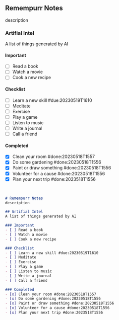 ## Remempurr Notes
description

### Artifial Intel
A list of things generated by AI

#### Important
- [ ] Read a book
- [ ] Watch a movie
- [ ] Cook a new recipe

#### Checklist
- [ ] Learn a new skill #due:20230519T1610
- [ ] Meditate
- [ ] Exercise
- [ ] Play a game
- [ ] Listen to music
- [ ] Write a journal
- [ ] Call a friend

#### Completed
- [x] Clean your room #done:20230518T1557
- [x] Do some gardening #done:20230518T1556
- [x] Paint or draw something #done:20230518T1556
- [x] Volunteer for a cause #done:20230518T1556
- [x] Plan your next trip #done:2023518T1556

<br>


```markdown
# Remempurr Notes
description

## Artifial Intel
A list of things generated by AI

### Important
- [ ] Read a book
- [ ] Watch a movie
- [ ] Cook a new recipe

### Checklist
- [ ] Learn a new skill #due:20230519T1610
- [ ] Meditate
- [ ] Exercise
- [ ] Play a game
- [ ] Listen to music
- [ ] Write a journal
- [ ] Call a friend

### Completed
- [x] Clean your room #done:20230518T1557
- [x] Do some gardening #done:20230518T1556
- [x] Paint or draw something #done:20230518T1556
- [x] Volunteer for a cause #done:20230518T1556
- [x] Plan your next trip #done:2023518T1556
```